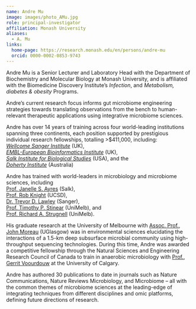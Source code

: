 ```yaml
---
name: Andre Mu
image: images/photo_AMu.jpg
role: principal-investigator
affiliation: Monash University
aliases:
  - A. Mu
links:
  home-page: https://research.monash.edu/en/persons/andre-mu
  orcid: 0000-0002-0853-9743
---
```


Andre Mu is a Senior Lecturer and Laboratory Head with the Department of Biochemistry and Molecular Biology at Monash University, and is affiliated with the Biomedicine Discovery Institute’s *Infection*, and *Metabolism, diabetes & obesity* Programs. 

Andre’s current research focus informs gut microbiome engineering strategies towards translating observations from the bench to human-relevant therapeutic applications using integrative microbiome sciences. 

Andre has over 14 years of training across four world-leading institutions spanning three continents, each position supported by prestigious individual research fellowships, totalling >$411,000, including:<br/>
[*Wellcome Sanger Institute*](https://www.sanger.ac.uk) (UK),<br/>
[*EMBL-European Bioinformatics Institute*](https://www.ebi.ac.uk) (UK),<br/>
[*Salk Institute for Biological Studies*](https://www.salk.edu) (USA), and the<br/>
[*Doherty Institute*](https://www.doherty.edu.au) (Australia)

Andre has trained with world-leaders in microbiology and microbiome sciences, including<br/>
[Prof. Janelle S. Ayres](https://www.salk.edu/scientist/janelle-ayres/) (Salk),<br/>
[Prof. Rob Knight](https://knightlab.ucsd.edu/wordpress/?page_id=47) (UCSD),<br/>
[Dr. Trevor D. Lawley](https://www.sanger.ac.uk/person/lawley-trevor/) (Sanger),<br/>
[Prof. Timothy P. Stinear](https://www.doherty.edu.au/people/tim-stinear) (UniMelb), and<br/>
[Prof. Richard A. Strugnell](https://www.doherty.edu.au/people/professor-richard-dick-strugnell) (UniMelb).<br/>

His graduate research at the University of Melbourne with [Assoc. Prof., John Moreau](https://www.gla.ac.uk/schools/ges/staff/johnmoreau/) (UGlasgow) was in environmental sciences elucidating the interactions of a 1.5-km deep subsurface microbial community using high-throughput sequencing technologies. During this time, Andre was awarded a competitive fellowship through the Natural Sciences and Engineering Research Council of Canada to train in anaerobic microbiology with [Prof., Gerrit Voourdouw](https://profiles.ucalgary.ca/gerrit-voordouw) at the University of Calgary. 

Andre has authored 30 publications to date in journals such as Nature Communications, Nature Reviews Microbiology, and Microbiome – all with the common themes of microbiome sciences at the leading-edge of integrating techniques from different disciplines and omic platforms, defining future directions of research. 


